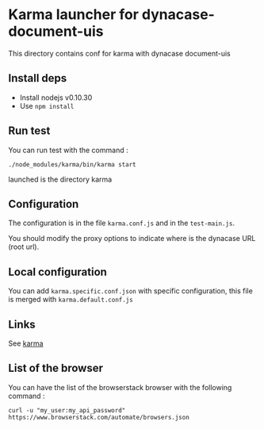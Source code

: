 # Karma launcher for dynacase-document-uis

This directory contains conf for karma with dynacase document-uis

## Install deps

* Install nodejs v0.10.30
* Use `npm install`

## Run test

You can run test with the command :

`./node_modules/karma/bin/karma start`

launched is the directory karma

## Configuration

The configuration is in the file `karma.conf.js` and in the `test-main.js`.

You should modify the proxy options to indicate where is the dynacase URL (root url).

## Local configuration

You can add `karma.specific.conf.json` with specific configuration, this file is merged with `karma.default.conf.js`

## Links

See [karma](https://karma-runner.github.io/0.12/index.html)

## List of the browser

You can have the list of the browserstack browser with the following command :

`curl -u "my_user:my_api_password" https://www.browserstack.com/automate/browsers.json`